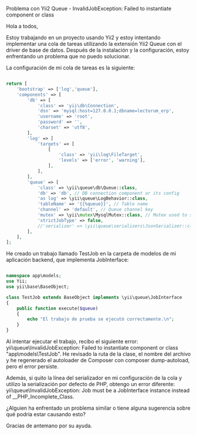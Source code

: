 Problema con Yii2 Queue - InvalidJobException: Failed to instantiate component or class

Hola a todos,

Estoy trabajando en un proyecto usando Yii2 y estoy intentando implementar una cola de tareas utilizando la extensión Yii2 Queue con el driver de base de datos. Después de la instalación y la configuración, estoy enfrentando un problema que no puedo solucionar.

La configuración de mi cola de tareas es la siguiente:

```php

return [
    'bootstrap' => ['log','queue'],
    'components' => [
        'db' => [
            'class' => 'yii\db\Connection',
            'dsn' => 'mysql:host=127.0.0.1;dbname=lectorum_erp',
            'username' => 'root',
            'password' => '',
            'charset' => 'utf8',
        ],
        'log' => [
            'targets' => [
                [
                    'class' => 'yii\log\FileTarget',
                    'levels' => ['error', 'warning'],
                ],
            ],
        ],
        'queue' => [
            'class' => \yii\queue\db\Queue::class,
            'db' => 'db', // DB connection component or its config
            'as log' => \yii\queue\LogBehavior::class, 
            'tableName' => '{{%queue}}', // Table name
            'channel' => 'default', // Queue channel key
            'mutex' => \yii\mutex\MysqlMutex::class, // Mutex used to sync queries
            'strictJobType' => false,
            //'serializer' => \yii\queue\serializers\JsonSerializer::class, // change to JSON serializer
        ],
    ],
];

```

He creado un trabajo llamado TestJob en la carpeta de modelos de mi aplicación backend, que implementa JobInterface:

```php

namespace app\models;
use Yii;
use yii\base\BaseObject;

class TestJob extends BaseObject implements \yii\queue\JobInterface
{
    public function execute($queue)
    {
        echo "El trabajo de prueba se ejecutó correctamente.\n";
    }
}


```

Al intentar ejecutar el trabajo, recibo el siguiente error: yii\queue\InvalidJobException: Failed to instantiate component or class "app\models\TestJob". He revisado la ruta de la clase, el nombre del archivo y he regenerado el autoloader de Composer con composer dump-autoload, pero el error persiste.

Además, si quito la línea del serializador en mi configuración de la cola y utilizo la serialización por defecto de PHP, obtengo un error diferente: yii\queue\InvalidJobException: Job must be a JobInterface instance instead of __PHP_Incomplete_Class.

¿Alguien ha enfrentado un problema similar o tiene alguna sugerencia sobre qué podría estar causando esto?

Gracias de antemano por su ayuda.